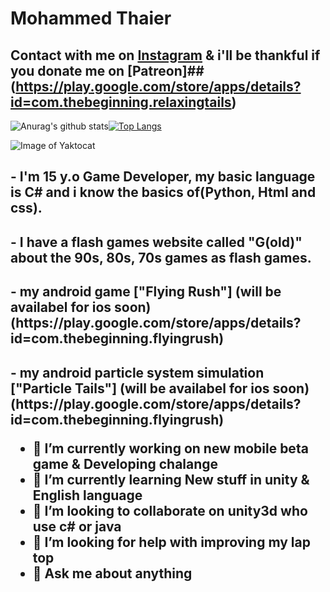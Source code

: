 <h1> Mohammed Thaier
  
## Contact with me on [Instagram](https://www.instagram.com/itsmohammedthaier/?hl=en) & i'll be thankful if you donate me on [Patreon]##(https://play.google.com/store/apps/details?id=com.thebeginning.relaxingtails)

![Anurag's github stats](https://github-readme-stats.vercel.app/api?username=itsMohammedThaier&show_icons=true&theme=graywhite&include_all_commits=true&)[![Top Langs](https://github-readme-stats.vercel.app/api/top-langs/?username=itsMohammedThaier&theme=graywhite)](https://github.com/anuraghazra/github-readme-stats)

![Image of Yaktocat](https://media.tenor.com/images/4e6c9bf3db8982364aa08450fcd53ede/tenor.gif)

<h2>- I'm 15 y.o Game Developer, my basic language is C# and i know the basics of(Python, Html and css).
<h2>- I have a flash games website called "G(old)" about the 90s, 80s, 70s games as flash games.
<h2>- my android game ["Flying Rush"] (will be availabel for ios soon)(https://play.google.com/store/apps/details?id=com.thebeginning.flyingrush)
<h2>- my android particle system simulation ["Particle Tails"] (will be availabel for ios soon)(https://play.google.com/store/apps/details?id=com.thebeginning.flyingrush)

- 🔭 I’m currently working on new mobile beta game & Developing chalange
- 🌱 I’m currently learning New stuff in unity & English language
- 👯 I’m looking to collaborate on unity3d who use c# or java
- 🤔 I’m looking for help with improving my lap top
- 💬 Ask me about anything
